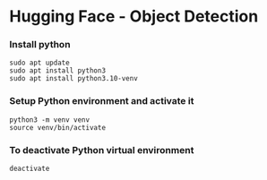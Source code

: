 Hugging Face - Object Detection
===============================

### Install python
```
sudo apt update
sudo apt install python3
sudo apt install python3.10-venv
```

### Setup Python environment and activate it
```
python3 -m venv venv
source venv/bin/activate
```

### To deactivate Python virtual environment
```
deactivate
```